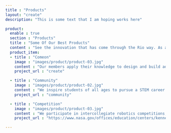 ```yaml
---
title : "Products"
layout: "create"
description: "This is some text that I am hoping works here"

product:
  enable : true
  section : "Products"
  title : "Some Of Our Best Products"
  content : "See the innovation that has come through the Rio way. As an advancement company, the goal is to continuously find areas to help business push forward. Below you can find the first product available to help you do so."
  product_item:
  - title : "Comeon"
    image : "images/product/product-03.jpg"
    content : "Our members apply their knowledge to design and build advanced robots, getting hands on experience outside the lecture hall."
    project_url : "create"

  - title : "Community"
    image : "images/product/product-02.jpg"
    content : "We inspire students of all ages to pursue a STEM career through community mentorship. In 2018 - 2019, our team contributed a total of 1,500 hours of community service."
    project_url : "community"

  - title : "Competition"
    image : "images/product/product-03.jpg"
    content : "We participate in intercollegiate robotics competitions, competing against like minded engineering students from all over the country. Currently, we are competitors in the NASA Robotic Mining Competition"
    project_url : "https://www.nasa.gov/offices/education/centers/kennedy/technology/nasarmc.html"

---
```

